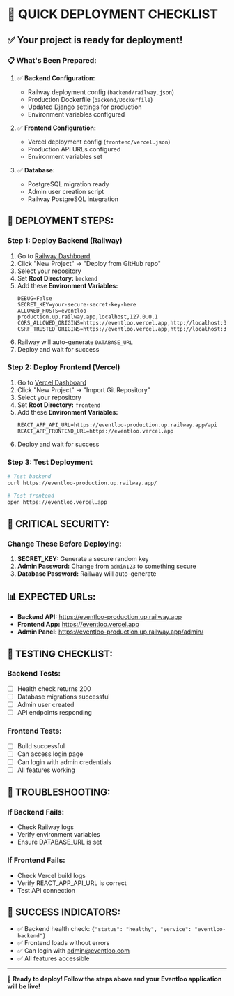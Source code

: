 # 🚀 QUICK DEPLOYMENT CHECKLIST

## ✅ Your project is ready for deployment!

### **📋 What's Been Prepared:**

1. ✅ **Backend Configuration:**
   - Railway deployment config (`backend/railway.json`)
   - Production Dockerfile (`backend/Dockerfile`)
   - Updated Django settings for production
   - Environment variables configured

2. ✅ **Frontend Configuration:**
   - Vercel deployment config (`frontend/vercel.json`)
   - Production API URLs configured
   - Environment variables set

3. ✅ **Database:**
   - PostgreSQL migration ready
   - Admin user creation script
   - Railway PostgreSQL integration

## 🎯 **DEPLOYMENT STEPS:**

### **Step 1: Deploy Backend (Railway)**
1. Go to [Railway Dashboard](https://railway.app/dashboard)
2. Click "New Project" → "Deploy from GitHub repo"
3. Select your repository
4. Set **Root Directory:** `backend`
5. Add these **Environment Variables:**
   ```
   DEBUG=False
   SECRET_KEY=your-secure-secret-key-here
   ALLOWED_HOSTS=eventloo-production.up.railway.app,localhost,127.0.0.1
   CORS_ALLOWED_ORIGINS=https://eventloo.vercel.app,http://localhost:3000
   CSRF_TRUSTED_ORIGINS=https://eventloo.vercel.app,http://localhost:3000
   ```
6. Railway will auto-generate `DATABASE_URL`
7. Deploy and wait for success

### **Step 2: Deploy Frontend (Vercel)**
1. Go to [Vercel Dashboard](https://vercel.com/dashboard)
2. Click "New Project" → "Import Git Repository"
3. Select your repository
4. Set **Root Directory:** `frontend`
5. Add these **Environment Variables:**
   ```
   REACT_APP_API_URL=https://eventloo-production.up.railway.app/api
   REACT_APP_FRONTEND_URL=https://eventloo.vercel.app
   ```
6. Deploy and wait for success

### **Step 3: Test Deployment**
```bash
# Test backend
curl https://eventloo-production.up.railway.app/

# Test frontend
open https://eventloo.vercel.app
```

## 🔐 **CRITICAL SECURITY:**

### **Change These Before Deploying:**
1. **SECRET_KEY:** Generate a secure random key
2. **Admin Password:** Change from `admin123` to something secure
3. **Database Password:** Railway will auto-generate

## 📊 **EXPECTED URLs:**

- **Backend API:** https://eventloo-production.up.railway.app
- **Frontend App:** https://eventloo.vercel.app
- **Admin Panel:** https://eventloo-production.up.railway.app/admin/

## 🧪 **TESTING CHECKLIST:**

### **Backend Tests:**
- [ ] Health check returns 200
- [ ] Database migrations successful
- [ ] Admin user created
- [ ] API endpoints responding

### **Frontend Tests:**
- [ ] Build successful
- [ ] Can access login page
- [ ] Can login with admin credentials
- [ ] All features working

## 🚨 **TROUBLESHOOTING:**

### **If Backend Fails:**
- Check Railway logs
- Verify environment variables
- Ensure DATABASE_URL is set

### **If Frontend Fails:**
- Check Vercel build logs
- Verify REACT_APP_API_URL is correct
- Test API connection

## 🎉 **SUCCESS INDICATORS:**

- ✅ Backend health check: `{"status": "healthy", "service": "eventloo-backend"}`
- ✅ Frontend loads without errors
- ✅ Can login with admin@eventloo.com
- ✅ All features accessible

---

**🚀 Ready to deploy! Follow the steps above and your Eventloo application will be live!** 
